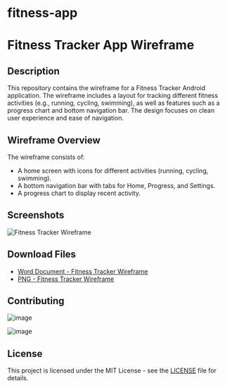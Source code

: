 # fitness-app
# Fitness Tracker App Wireframe

## Description
This repository contains the wireframe for a Fitness Tracker Android application. The wireframe includes a layout for tracking different fitness activities (e.g., running, cycling, swimming), as well as features such as a progress chart and bottom navigation bar. The design focuses on clean user experience and ease of navigation.

## Wireframe Overview
The wireframe consists of:
- A home screen with icons for different activities (running, cycling, swimming).
- A bottom navigation bar with tabs for Home, Progress, and Settings.
- A progress chart to display recent activity.

## Screenshots
![Fitness Tracker Wireframe](https://github.com/YourUsername/YourRepository/blob/main/fitness_tracker_wireframe_image.png)


## Download Files
- [Word Document - Fitness Tracker Wireframe](https://github.com/YourUsername/YourRepository/blob/main/Fitness_Tracker_App_Wireframe.docx)
- [PNG - Fitness Tracker Wireframe](https://github.com/YourUsername/YourRepository/blob/main/fitness_tracker_wireframe_image.png)

## Contributing
![image](https://github.com/user-attachments/assets/d609731d-6701-4c6a-a1cd-b3dc2915918b)

![image](https://github.com/user-attachments/assets/eb2d8523-1714-40b6-8c17-39c15d64f90a)



## License
This project is licensed under the MIT License - see the [LICENSE](LICENSE) file for details.

